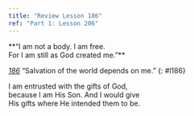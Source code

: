 ```yaml
---
title: "Review Lesson 186"
ref: "Part 1: Lesson 206"
---
```


<div markdown="1" class="center">
**“I am not a body. I am free.<br/>
For I am still as God created me.”**
</div>

[*186*](/acim/workbook/l186/?r=1) “Salvation of the world depends on me.”
{: #l186}

<div markdown="1" class="review center">
I am entrusted with the gifts of God,<br/>
because I am His Son. And I would give<br/>
His gifts where He intended them to be.
</div>

